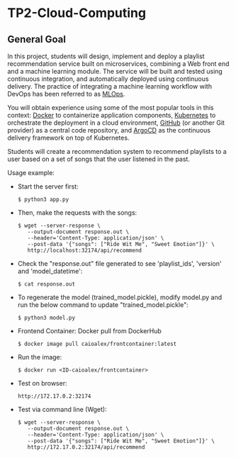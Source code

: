 # TP2-Cloud-Computing

## General Goal

In this project, students will design, implement and  deploy a playlist recommendation service built on microservices,  combining a Web front end and a machine learning module.  The service  will be built and tested using continuous integration, and automatically deployed using continuous delivery.  The practice of integrating a  machine learning workflow with DevOps has been referred to as [MLOps](https://neptune.ai/blog/mlops).

You will obtain experience using some of the most popular tools in this context: [Docker](https://www.docker.com/) to containerize application components, [Kubernetes](https://kubernetes.io/) to orchestrate the deployment in a cloud environment, [GitHub](https://github.com) (or another Git provider) as a central code repository, and [ArgoCD](https://argoproj.github.io/cd/) as the continuous delivery framework on top of Kubernetes.

Students will create a recommendation system to recommend playlists to a user  based on a set of songs that the user listened in the past.

Usage example:

- Start the server first:

      $ python3 app.py

- Then, make the requests with the songs:
      
      $ wget --server-response \
         --output-document response.out \
         --header='Content-Type: application/json' \
         --post-data '{"songs": ["Ride Wit Me", "Sweet Emotion"]}' \
         http://localhost:32174/api/recommend

- Check the "response.out" file generated to see 'playlist_ids', 'version' and 'model_datetime':

      $ cat response.out

- To regenerate the model (trained_model.pickle), modify model.py and run the below command to update "trained_model.pickle":

      $ python3 model.py

- Frontend Container: Docker pull from DockerHub
  
      $ docker image pull caioalex/frontcontainer:latest
  
- Run the image:

      $ docker run <ID-caioalex/frontcontainer>

- Test on browser:

      http://172.17.0.2:32174

- Test via command line (Wget):

      $ wget --server-response \
         --output-document response.out \
         --header='Content-Type: application/json' \
         --post-data '{"songs": ["Ride Wit Me", "Sweet Emotion"]}' \
         http://172.17.0.2:32174/api/recommend
